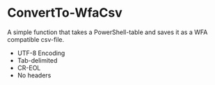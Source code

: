 # ConvertTo-WfaCsv
A simple function that takes a PowerShell-table and saves it as a WFA compatible csv-file.

* UTF-8 Encoding
* Tab-delimited
* CR-EOL
* No headers